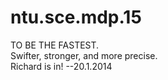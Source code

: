 ntu.sce.mdp.15
==============
TO BE THE FASTEST.  
Swifter, stronger, and more precise.  
Richard is in! --20.1.2014
